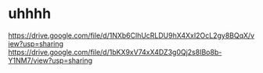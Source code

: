 # uhhhh
https://drive.google.com/file/d/1NXb6ClhUcRLDU9hX4XxI2OcL2gy8BQqX/view?usp=sharing
https://drive.google.com/file/d/1bKX9xV74xX4DZ3g0Qj2s8IBo8b-Y1NM7/view?usp=sharing
